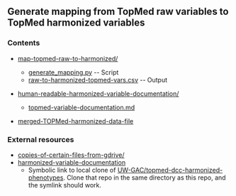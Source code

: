 ## Generate mapping from TopMed raw variables to TopMed harmonized variables

### Contents

* [map-topmed-raw-to-harmonized/](map-topmed-raw-to-harmonized/)
  * [generate_mapping.py](map-topmed-raw-to-harmonized/generate_mapping.py) -- Script
  * [raw-to-harmonized-topmed-vars.csv](map-topmed-raw-to-harmonized/raw-to-harmonized-topmed-vars.csv)
    -- Output

* [human-readable-harmonized-variable-documentation/](human-readable-harmonized-variable-documentation/)
  * [topmed-variable-documentation.md](human-readable-harmonized-variable-documentation/topmed-variable-documentation.md)

* [merged-TOPMed-harmonized-data-file](merged-TOPMed-harmonized-data-file/)


### External resources

* [copies-of-certain-files-from-gdrive/](copies-of-source-files/)
* [harmonized-variable-documentation](harmonized-variable-documentation)
  * Symbolic link to local clone of [UW-GAC/topmed-dcc-harmonized-phenotypes](https://github.com/UW-GAC/topmed-dcc-harmonized-phenotypes/tree/master/harmonized-variable-documentation).
    Clone that repo in the same directory as this repo, and the symlink should work.
